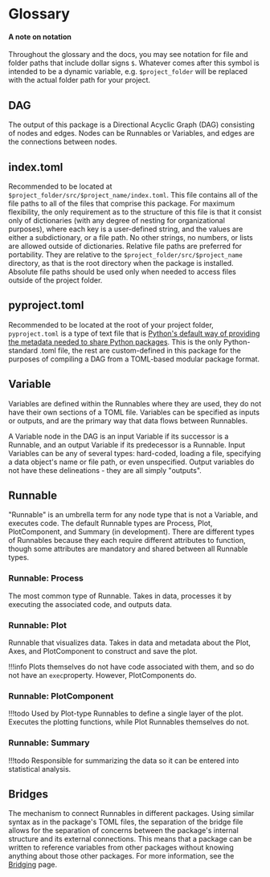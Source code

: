 # Glossary

#### A note on notation
Throughout the glossary and the docs, you may see notation for file and folder paths that include dollar signs `$`. Whatever comes after this symbol is intended to be a dynamic variable, e.g. `$project_folder` will be replaced with the actual folder path for your project.

## DAG
The output of this package is a Directional Acyclic Graph (DAG) consisting of nodes and edges. Nodes can be Runnables or Variables, and edges are the connections between nodes. 

## index.toml
Recommended to be located at `$project_folder/src/$project_name/index.toml`. This file contains all of the file paths to all of the files that comprise this package. For maximum flexibility, the only requirement as to the structure of this file is that it consist only of dictionaries (with any degree of nesting for organizational purposes), where each key is a user-defined string, and the values are either a subdictionary, or a file path. No other strings, no numbers, or lists are allowed outside of dictionaries. Relative file paths are preferred for portability. They are relative to the `$project_folder/src/$project_name` directory, as that is the root directory when the package is installed. Absolute file paths should be used only when needed to access files outside of the project folder.

## pyproject.toml
Recommended to be located at the root of your project folder, `pyproject.toml` is a type of text file that is [Python's default way of providing the metadata needed to share Python packages](https://packaging.python.org/en/latest/guides/writing-pyproject-toml/). This is the only Python-standard .toml file, the rest are custom-defined in this package for the purposes of compiling a DAG from a TOML-based modular package format.

## Variable
Variables are defined within the Runnables where they are used, they do not have their own sections of a TOML file. Variables can be specified as inputs or outputs, and are the primary way that data flows between Runnables.

A Variable node in the DAG is an input Variable if its successor is a Runnable, and an output Variable if its predecessor is a Runnable. Input Variables can be any of several types: hard-coded, loading a file, specifying a data object's name or file path, or even unspecified. Output variables do not have these delineations - they are all simply "outputs".

## Runnable
"Runnable" is an umbrella term for any node type that is not a Variable, and executes code. The default Runnable types are Process, Plot, PlotComponent, and Summary (in development). There are different types of Runnables because they each require different attributes to function, though some attributes are mandatory and shared between all Runnable types.

### Runnable: Process
The most common type of Runnable. Takes in data, processes it by executing the associated code, and outputs data.

### Runnable: Plot
Runnable that visualizes data. Takes in data and metadata about the Plot, Axes, and PlotComponent to construct and save the plot. 

!!!info
    Plots themselves do not have code associated with them, and so do not have an `exec`property. However, PlotComponents do.

### Runnable: PlotComponent
!!!todo
Used by Plot-type Runnables to define a single layer of the plot. Executes the plotting functions, while Plot Runnables themselves do not.

### Runnable: Summary
!!!todo
Responsible for summarizing the data so it can be entered into statistical analysis.

## Bridges
The mechanism to connect Runnables in different packages. Using similar syntax as in the package's TOML files, the separation of the bridge file allows for the separation of concerns between the package's internal structure and its external connections. This means that a package can be written to reference variables from other packages without knowing anything about those other packages. For more information, see the [Bridging](Packaging/bridging_packages.md) page.